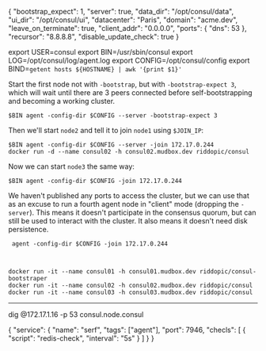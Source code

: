 {
  "bootstrap_expect": 1,
  "server": true,
	"data_dir": "/opt/consul/data",
	"ui_dir": "/opt/consul/ui",
  "datacenter": "Paris",
  "domain": "acme.dev",
  "leave_on_terminate": true,
	"client_addr": "0.0.0.0",
	"ports": {
		"dns": 53
	},
	"recursor": "8.8.8.8",
	"disable_update_check": true
}


export USER=consul
export BIN=/usr/sbin/consul
export LOG=/opt/consul/log/agent.log
export CONFIG=/opt/consul/config
export BIND=`getent hosts ${HOSTNAME} | awk '{print $1}'`



Start the first node not with `-bootstrap`, but with `-bootstrap-expect 3`,
which will wait until there are 3 peers connected before self-bootstrapping and
becoming a working cluster.

    $BIN agent -config-dir $CONFIG --server -bootstrap-expect 3

Then we'll start `node2` and tell it to join `node1` using `$JOIN_IP`:

    $BIN agent -config-dir $CONFIG --server -join 172.17.0.244
    docker run -d --name consul02 -h consul02.mudbox.dev riddopic/consul

Now we can start `node3` the same way:

    $BIN agent -config-dir $CONFIG -join 172.17.0.244

We haven't published any ports to access the cluster, but we can use that as an
excuse to run a fourth agent node in "client" mode (dropping the `-server`).
This means it doesn't participate in the consensus quorum, but can still be used
to interact with the cluster. It also means it doesn't need disk persistence.

     agent -config-dir $CONFIG -join 172.17.0.244



    docker run -it --name consul01 -h consul01.mudbox.dev riddopic/consul-bootstraper
    docker run -it --name consul02 -h consul02.mudbox.dev riddopic/consul
    docker run -it --name consul03 -h consul03.mudbox.dev riddopic/consul



- - - - - - - - - - - - - - - - - - - - - - - - - - - - - - - - - - - - - - - -

dig @172.17.1.16 -p 53 consul.node.consul



{
  "service": {
    "name": "serf",
    "tags": ["agent"],
    "port": 7946,
    "checls": [
      {
        "script": "redis-check",
        "interval": "5s"
      }
    ]
  }
}












